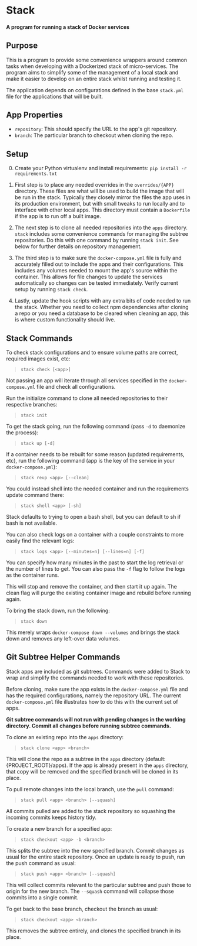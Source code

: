 # Stack

#### A program for running a stack of Docker services

## Purpose

This is a program to provide some convenience wrappers around common tasks
when developing with a Dockerized stack of micro-services. The program aims
to simplify some of the management of a local stack and make it easier to
develop on an entire stack whilst running and testing it.

The application depends on configurations defined in the base `stack.yml`
file for the applications that will be built.

## App Properties

- `repository`: This should specify the URL to the app's git repository.
- `branch`: The particular branch to checkout when cloning the repo.

## Setup

0. Create your Python virtualenv and install requirements:
`pip install -r requirements.txt`

1. First step is to place any needed overrides in the `overrides/{APP}`
directory. These files are what will be used to build the image that
will be run in the stack. Typically they closely mirror the files
the app uses in its production environment, but with small tweaks to
run locally and to interface with other local apps. This directory
must contain a `Dockerfile` if the app is to run off a built image.

2. The next step is to clone all needed repositories into the `apps` directory.
`stack` includes some convenience commands for managing the subtree
repositories. Do this with one command by running `stack init`.
See below for further details on repository management.

3. The third step is to make sure the `docker-compose.yml` file is fully
and accurately filled out to include the apps and their configurations.
This includes any volumes needed to mount the app's source within the
container. This allows for file changes to update the services
automatically so changes can be tested immediately. Verify current setup
by running `stack check`.

4. Lastly, update the hook scripts with any extra bits of code
needed to run the stack. Whether you need to collect npm
dependencies after cloning a repo or you need a database to
be cleared when cleaning an app, this is where custom functionality
should live.

## Stack Commands

To check stack configurations and to ensure volume paths are correct,
required images exist, etc:

> `stack check [<app>]`

Not passing an app will iterate through all services specified in the
`docker-compose.yml` file and check all configurations.

Run the initialize command to clone all needed repositories to their
respective branches:

> `stack init`

To get the stack going, run the following command (pass `-d` to daemonize
the process):

> `stack up [-d]`

If a container needs to be rebuilt for some reason (updated requirements, etc),
run the following command (app is the key of the service in your `docker-compose.yml`):

> `stack reup <app> [--clean]`

You could instead shell into the needed container and run the requirements
update command there:

> `stack shell <app> [-sh]`

Stack defaults to trying to open a bash shell, but you can default to
sh if bash is not available.

You can also check logs on a container with a couple constraints to more
easily find the relevant logs:

> `stack logs <app> [--minutes=n] [--lines=n] [-f]`

You can specify how many minutes in the past to start the log retrieval
or the number of lines to get. You can also pass the `-f` flag to follow
the logs as the container runs.

This will stop and remove the container, and then start it up again. The clean
flag will purge the existing container image and rebuild before running again.

To bring the stack down, run the following:

> `stack down`

This merely wraps `docker-compose down --volumes` and brings the stack down
and removes any left-over data volumes.


## Git Subtree Helper Commands

Stack apps are included as git subtrees. Commands were added to Stack to
wrap and simplify the commands needed to work with these repositories.

Before cloning, make sure the app exists in the `docker-compose.yml` file
and has the required configurations, namely the repository URL. The current
`docker-compose.yml` file illustrates how to do this with the current set
of apps.

**Git subtree commands will not run with pending changes in the working
directory. Commit all changes before running subtree commands.**

To clone an existing repo into the `apps` directory:

> `stack clone <app> <branch>`

This will clone the repo as a subtree in the `apps` directory
(default: {PROJECT_ROOT}/apps). If the app is already present in the
`apps` directory, that copy will be removed and the specified branch
will be cloned in its place.

To pull remote changes into the local branch, use the `pull` command:

> `stack pull <app> <branch> [--squash]`

All commits pulled are added to the stack repository so squashing
the incoming commits keeps history tidy.

To create a new branch for a specified app:

> `stack checkout <app> -b <branch>`

This splits the subtree into the new specified branch. Commit changes
as usual for the entire stack repository. Once an update is ready to push,
run the push command as usual:

> `stack push <app> <branch> [--squash]`

This will collect commits relevant to the particular subtree and push those
to origin for the new branch. The `--squash` command will collapse those
commits into a single commit.

To get back to the base branch, checkout the branch as usual:

> `stack checkout <app> <branch>`

This removes the subtree entirely, and clones the specified branch in
its place.

